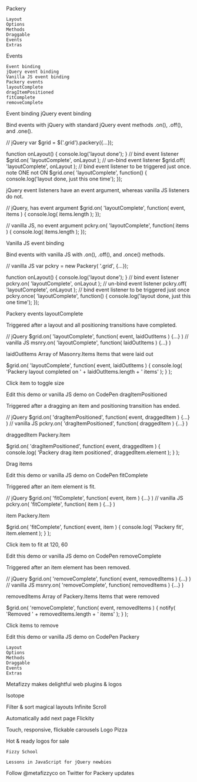 
Packery

    Layout
    Options
    Methods
    Draggable
    Events
    Extras

Events

    Event binding
    jQuery event binding
    Vanilla JS event binding
    Packery events
    layoutComplete
    dragItemPositioned
    fitComplete
    removeComplete

Event binding
jQuery event binding

Bind events with jQuery with standard jQuery event methods .on(), .off(), and .one().

// jQuery
var $grid = $('.grid').packery({...});

function onLayout() {
  console.log('layout done');
}
// bind event listener
$grid.on( 'layoutComplete', onLayout );
// un-bind event listener
$grid.off( 'layoutComplete', onLayout );
// bind event listener to be triggered just once. note ONE not ON
$grid.one( 'layoutComplete', function() {
  console.log('layout done, just this one time');
});

jQuery event listeners have an event argument, whereas vanilla JS listeners do not.

// jQuery, has event argument
$grid.on( 'layoutComplete', function( event, items ) {
  console.log( items.length );
});

// vanilla JS, no event argument
pckry.on( 'layoutComplete', function( items ) {
  console.log( items.length );
});

Vanilla JS event binding

Bind events with vanilla JS with .on(), .off(), and .once() methods.

// vanilla JS
var pckry = new Packery( '.grid', {...});

function onLayout() {
  console.log('layout done');
}
// bind event listener
pckry.on( 'layoutComplete', onLayout );
// un-bind event listener
pckry.off( 'layoutComplete', onLayout );
// bind event listener to be triggered just once
pckry.once( 'layoutComplete', function() {
  console.log('layout done, just this one time');
});

Packery events
layoutComplete

Triggered after a layout and all positioning transitions have completed.

// jQuery
$grid.on( 'layoutComplete', function( event, laidOutItems ) {...} )
// vanilla JS
msnry.on( 'layoutComplete', function( laidOutItems ) {...} )

laidOutItems Array of Masonry.Items Items that were laid out

$grid.on( 'layoutComplete',
  function( event, laidOutItems ) {
    console.log( 'Packery layout completed on ' +
      laidOutItems.length + ' items' );
  }
);

Click item to toggle size

Edit this demo or vanilla JS demo on CodePen
dragItemPositioned

Triggered after a dragging an item and positioning transition has ended.

// jQuery
$grid.on( 'dragItemPositioned', function( event, draggedItem ) {...} )
// vanilla JS
pckry.on( 'dragItemPositioned', function( draggedItem ) {...} )

draggedItem Packery.Item

$grid.on( 'dragItemPositioned',
  function( event, draggedItem ) {
    console.log( 'Packery drag item positioned',
      draggedItem.element );
  }
);

Drag items

Edit this demo or vanilla JS demo on CodePen
fitComplete

Triggered after an item element is fit.

// jQuery
$grid.on( 'fitComplete', function( event, item ) {...} )
// vanilla JS
pckry.on( 'fitComplete', function( item ) {...} )

item Packery.Item

$grid.on( 'fitComplete',
  function( event, item ) {
    console.log( 'Packery fit', item.element );
  }
);

Click item to fit at 120, 60

Edit this demo or vanilla JS demo on CodePen
removeComplete

Triggered after an item element has been removed.

// jQuery
$grid.on( 'removeComplete', function( event, removedItems ) {...} )
// vanilla JS
msnry.on( 'removeComplete', function( removedItems ) {...} )

removedItems Array of Packery.Items Items that were removed

$grid.on( 'removeComplete',
  function( event, removedItems ) {
    notify( 'Removed ' + removedItems.length + ' items' );
  }
);

Click items to remove

Edit this demo or vanilla JS demo on CodePen
Packery

    Layout
    Options
    Methods
    Draggable
    Events
    Extras

Metafizzy makes delightful web plugins & logos

Isotope

Filter & sort magical layouts
Infinite Scroll

Automatically add next page
Flickity

Touch, responsive, flickable carousels
Logo Pizza

Hot & ready logos for sale

    Fizzy School

    Lessons in JavaScript for jQuery newbies

Follow @metafizzyco on Twitter for Packery updates